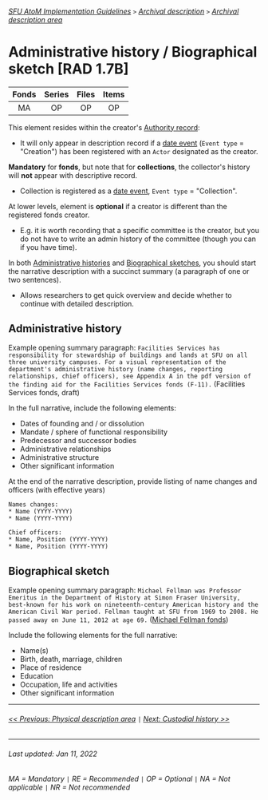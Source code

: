 ###### [SFU AtoM Implementation Guidelines](../README.md) `>` [Archival description](overview.md) `>` [Archival description area](overview.md#archival-description-area)

# Administrative history / Biographical sketch [RAD 1.7B]
| Fonds 	| Series 	| Files 	| Items 	|
|:-----:	|:------:	|:-----:	|:-----:	|
|   MA    |   OP    |   OP  	|   OP  	|

This element resides within the creator's [Authority record](../authority-records/overview.md):
- It will only appear in description record if a [date event](dates-of-creation-area.md) (`Event type` = "Creation") has been registered with an `Actor` designated as the creator.

**Mandatory** for **fonds**, but note that for **collections**,  the collector's history will **not** appear with descriptive record.
- Collection is registered as a [date event](dates-of-creation-area.md), `Event type` = "Collection".

At lower levels, element is **optional** if a creator is different than the registered fonds creator.
- E.g. it is worth recording that a specific committee is the creator, but you do not have to write an admin history of the committee (though you can if you have time).

In both [Administrative histories](#administrative-history) and [Biographical sketches](#biographical-sketch), you should start the narrative description with a succinct summary (a paragraph of one or two sentences).
- Allows researchers to get quick overview and decide whether to continue with detailed description.

## Administrative history
Example opening summary paragraph:
`Facilities Services has responsibility for stewardship of buildings and lands at SFU on all three university campuses. For a visual representation of the department's administrative history (name changes, reporting relationships, chief officers), see Appendix A in the pdf version of the finding aid for the Facilities Services fonds (F-11).` (Facilities Services fonds, draft)

In the full narrative, include the following elements:
- Dates of founding and / or dissolution
- Mandate / sphere of functional responsibility
- Predecessor and successor bodies
- Administrative relationships
- Administrative structure
- Other significant information

At the end of the narrative description, provide listing of name changes and officers (with effective years)

```
Names changes:
* Name (YYYY-YYYY)
* Name (YYYY-YYYY)

Chief officers:
* Name, Position (YYYY-YYYY)
* Name, Position (YYYY-YYYY)
```

## Biographical sketch
Example opening summary paragraph:
`Michael Fellman was Professor Emeritus in the Department of History at Simon Fraser University, best-known for his work on nineteenth-century American history and the American Civil War period. Fellman taught at SFU from 1969 to 2008. He passed away on June 11, 2012 at age 69.` ([Michael Fellman fonds](https://cottonwood.archives.sfu.ca/f-260))

Include the following elements for the full narrative:
- Name(s)
- Birth, death, marriage, children
- Place of residence
- Education
- Occupation, life and activities
- Other significant information

---
###### [<< Previous: Physical description area](physical-description-area.md) `|` [Next: Custodial history >>](custodial-history.md)

---
###### Last updated: Jan 11, 2022
###### MA = Mandatory `|` RE = Recommended `|` OP = Optional `|` NA = Not applicable `|` NR = Not recommended
